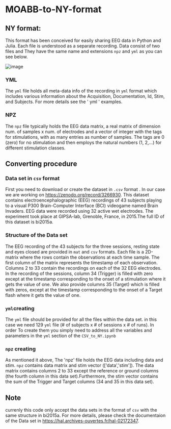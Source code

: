 # MOABB-to-NY-format

## NY format:
This format has been conceived for easily sharing EEG data in Python and Julia. Each file is understood as a separate recording. Data consist of two files and They have the same name and extensions `npz` and `yml` as you can see below.

![image](https://user-images.githubusercontent.com/95529379/174257112-5c1e8d80-b0dc-4c47-b1bc-9288a7e83c82.png)


### YML
The `yml` file holds all meta-data info of the recording in `yml` format which includes various information about the Acquisition, Documentation, Id, Stim, and Subjects.
For more details see the ' yml ' examples. 

### NPZ 
The `npz` file typically holds the EEG data matrix, a real matrix of dimension num. of samples x num. of electrodes and a vector of integer with the tags for stimulations, with as many entries as number of samples. The tags are 0 (zero) for no stimulation and then employs the natural numbers (1, 2,...) for different stimulation classes. 

## Converting procedure

### Data set in `csv` format
First you need to download or create the dataset in `.csv` format . In our case we are working on https://zenodo.org/record/3266930. This dataset contains electroencephalographic (EEG) recordings of 43 subjects playing to a visual P300 Brain-Computer Interface (BCI) videogame named Brain Invaders. EEG data were recorded using 32 active wet electrodes. The experiment took place at GIPSA-lab, Grenoble, France, in 2015.The full ID of this dataset is bi2015a.

### Structure of the Data set
The EEG recording of the 43 subjects for the three sessions, resting state and eyes closed are provided in `mat` and `csv` formats. Each file is a 2D-matrix where the rows contain the observations at each time sample. The first column of the matrix represents the timestamp of each observation. Columns 2 to 33 contain the recordings on each of the 32 EEG electrodes. In the recording of the sessions, column 34 (Trigger) is filled with zero except at the timestamp corresponding to the onset of a stimulation where it gets the value of one. We also provide columns 35 (Target) which is filled with zeros, except at the timestamp corresponding to the onset of a Target flash where it gets the value of one.

### `yml`creating 

The `yml` file should be provided for all the files within the data set. in this case we need 129 `yml` file (# of subjects x # of sessions x # of runs). In order To create them you simply need to address all the variables and parameters in the `yml` section of the `CSV_to_NY.ipynb`

### `npz` creating 
As mentioned it above, The 'npz' file holds the EEG data including data and stim. `npz` contains data matrix and stim vector (['data','stim']). The data matrix contains columns 2 to 33 except the reference or ground columns (the fourth column in this data set).Furthermore, the stim vector contains the sum of the Trigger and Target columns (34 and 35 in this data set).

## Note
currenly this code only accept the data sets in the format of `csv` with the same structure in bi2015a. For more details, please check the documentaion of the Data set in https://hal.archives-ouvertes.fr/hal-02172347.  




